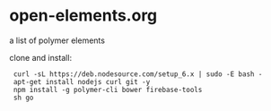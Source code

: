 # open-elements.org
a list of polymer elements

clone and install:

```
 curl -sL https://deb.nodesource.com/setup_6.x | sudo -E bash -
 apt-get install nodejs curl git -y
 npm install -g polymer-cli bower firebase-tools
 sh go
```
